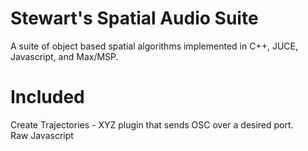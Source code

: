 # Stewart's Spatial Audio Suite
A suite of object based spatial algorithms implemented in C++, JUCE, Javascript, and Max/MSP. 

# Included
Create Trajectories - XYZ plugin that sends OSC over a desired port. 
<br>Raw Javascript
